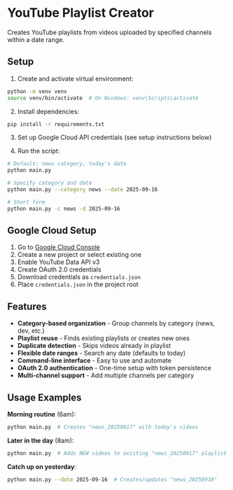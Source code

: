 # YouTube Playlist Creator

Creates YouTube playlists from videos uploaded by specified channels within a date range.

## Setup

1. Create and activate virtual environment:
```bash
python -m venv venv
source venv/bin/activate  # On Windows: venv\Scripts\activate
```

2. Install dependencies:
```bash
pip install -r requirements.txt
```

3. Set up Google Cloud API credentials (see setup instructions below)

4. Run the script:
```bash
# Default: news category, today's date
python main.py

# Specify category and date
python main.py --category news --date 2025-09-16

# Short form
python main.py -c news -d 2025-09-16
```

## Google Cloud Setup

1. Go to [Google Cloud Console](https://console.cloud.google.com/)
2. Create a new project or select existing one
3. Enable YouTube Data API v3
4. Create OAuth 2.0 credentials
5. Download credentials as `credentials.json`
6. Place `credentials.json` in the project root

## Features

- **Category-based organization** - Group channels by category (news, dev, etc.)
- **Playlist reuse** - Finds existing playlists or creates new ones
- **Duplicate detection** - Skips videos already in playlist
- **Flexible date ranges** - Search any date (defaults to today)
- **Command-line interface** - Easy to use and automate
- **OAuth 2.0 authentication** - One-time setup with token persistence
- **Multi-channel support** - Add multiple channels per category

## Usage Examples

**Morning routine** (6am):
```bash
python main.py  # Creates "news_20250917" with today's videos
```

**Later in the day** (8am):
```bash
python main.py  # Adds NEW videos to existing "news_20250917" playlist
```

**Catch up on yesterday**:
```bash
python main.py --date 2025-09-16  # Creates/updates "news_20250916"
```